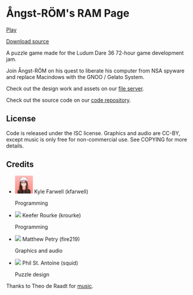 Ångst-RÖM's RAM Page
====================
<a href="game/index.html" class="btn-large waves-effect waves-light black"><i class="mdi mdi-gamepad-variant left"></i>Play</a>

<a href="source.tar.gz" class="btn waves-effect waves-light black"><i class="mdi mdi-code-tags left"></i>Download source</a>

A puzzle game made for the Ludum Dare 36 72-hour game development jam.

Join Ångst-RÖM on his quest to liberate his computer from NSA spyware and
replace Macindows with the GNOO / Gelato System.

Check out the design work and assets on our
[file server](https://files.gelatolabs.xyz/index.php/s/rrdKB6KPr63ce4O).

Check out the source code on our
[code repository](https://git.gelatolabs.xyz/gelato/angstromsrampage).

License
-------
Code is released under the ISC license. Graphics and audio are CC-BY, except
music is only free for non-commercial use. See COPYING for more details.
                
Credits
-------
<ul class="collection">
  <li class="collection-item avatar">
    <img src="/img/kfarwell.png" class="avatar-img">
    <span class="title">Kyle Farwell (kfarwell)</span>
    <p>Programming</p>
    <a href="https://kfarwell.org/" class="secondary-content"><i class="mdi mdi-web"></i></a>
  </li>
  <li class="collection-item avatar">
    <img src="/img/krourke.png" class="avatar-img">
    <span class="title">Keefer Rourke (krourke)</span>
    <p>Programming</p>
    <a href="https://krourke.org/" class="secondary-content"><i class="mdi mdi-web"></i></a>
  </li>
  <li class="collection-item avatar">
    <img src="/img/fire219.png" class="avatar-img">
    <span class="title">Matthew Petry (fire219)</span>
    <p>Graphics and audio</p>
    <a href="https://matthew.petrys.net/" class="secondary-content"><i class="mdi mdi-web"></i></a>
  </li>
  <li class="collection-item avatar">
    <img src="/img/squid.jpg" class="avatar-img">
    <span class="title">Phil St. Antoine (squid)</span>
    <p>Puzzle design</p>
    <a href="https://phil.guhnoo.org/" class="secondary-content"><i class="mdi mdi-web"></i></a>
  </li>
</ul>

Thanks to Theo de Raadt for [music](http://www.openbsd.org/lyrics.html).
